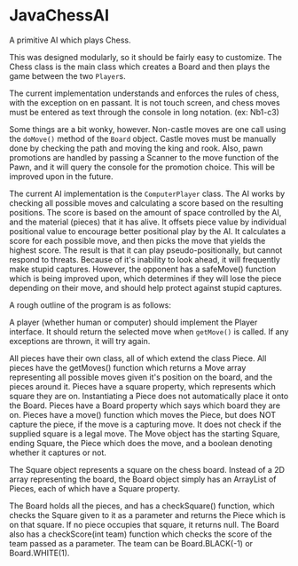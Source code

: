 # JavaChessAI
A primitive AI which plays Chess.

This was designed modularly, so it should be fairly easy to customize. The Chess class is the main class which creates a Board and then plays the game between the two `Player`s.

The current implementation understands and enforces the rules of chess, with the exception on en passant. It is not touch screen, and chess moves must be entered as text through the console in long notation. (ex: Nb1-c3)

Some things are a bit wonky, however. Non-castle moves are one call using the `doMove()` method of the `Board` object. Castle moves must be manually done by checking the path and moving the king and rook. Also, pawn promotions are handled by passing a Scanner to the move function of the Pawn, and it will query the console for the promotion choice. This will be improved upon in the future.

The current AI implementation is the `ComputerPlayer` class. The AI works by checking all possible moves and calculating a score based on the resulting positions. The score is based on the amount of space controlled by the AI, and the material (pieces) that it has alive. It offsets piece value by individual positional value to encourage better positional play by the AI. It calculates a score for each possible move, and then picks the move that yields the highest score. The result is that it can play pseudo-positionally, but cannot respond to threats. Because of it's inability to look ahead, it will frequently make stupid captures. However, the opponent has a safeMove() function which is being improved upon, which determines if they will lose the piece depending on their move, and should help protect against stupid captures.

A rough outline of the program is as follows:

A player (whether human or computer) should implement the Player interface. It should return the selected move when `getMove()` is called. If any exceptions are thrown, it will try again.

All pieces have their own class, all of which extend the class Piece.
All pieces have the getMoves() function which returns a Move array representing all possible moves given it's position on the board, and the pieces around it.
Pieces have a square property, which represents which square they are on.
Instantiating a Piece does not automatically place it onto the Board.
Pieces have a Board property which says which board they are on.
Pieces have a move() function which moves the Piece, but does NOT capture the piece, if the move is a capturing move. It does not check if the supplied square is a legal move.
The Move object has the starting Square, ending Square, the Piece which does the move, and a boolean denoting whether it captures or not.

The Square object represents a square on the chess board. Instead of a 2D array representing the board, the Board object simply has an ArrayList of Pieces, each of which have a Square property.

The Board holds all the pieces, and has a checkSquare() function, which checks the Square given to it as a parameter and returns the Piece which is on that square. If no piece occupies that square, it returns null.
The Board also has a checkScore(int team) function which checks the score of the team passed as a parameter. The team can be Board.BLACK(-1) or Board.WHITE(1).
